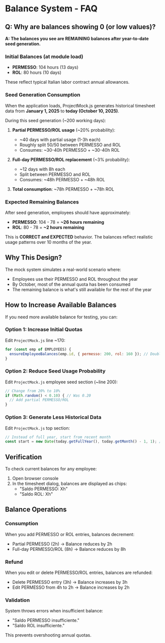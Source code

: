 # Balance System - FAQ

## Q: Why are balances showing 0 (or low values)?

**A: The balances you see are REMAINING balances after year-to-date seed generation.**

### Initial Balances (at module load)
- **PERMESSO**: 104 hours (13 days)
- **ROL**: 80 hours (10 days)

These reflect typical Italian labor contract annual allowances.

### Seed Generation Consumption

When the application loads, ProjectMock.js generates historical timesheet data from **January 1, 2025** to **today (October 10, 2025)**.

During this seed generation (~200 working days):

1. **Partial PERMESSO/ROL usage** (~20% probability):
   - ~40 days with partial usage (1-3h each)
   - Roughly split 50/50 between PERMESSO and ROL
   - Consumes: ~30-40h PERMESSO + ~30-40h ROL

2. **Full-day PERMESSO/ROL replacement** (~3% probability):
   - ~12 days with 8h each
   - Split between PERMESSO and ROL
   - Consumes: ~48h PERMESSO + ~48h ROL

3. **Total consumption**: ~78h PERMESSO + ~78h ROL

### Expected Remaining Balances

After seed generation, employees should have approximately:
- **PERMESSO**: 104 - 78 = **~26 hours remaining**
- **ROL**: 80 - 78 = **~2 hours remaining**

This is **CORRECT and EXPECTED** behavior. The balances reflect realistic usage patterns over 10 months of the year.

## Why This Design?

The mock system simulates a real-world scenario where:
- Employees use their PERMESSO and ROL throughout the year
- By October, most of the annual quota has been consumed
- The remaining balance is what's still available for the rest of the year

## How to Increase Available Balances

If you need more available balance for testing, you can:

### Option 1: Increase Initial Quotas
Edit `ProjectMock.js` line ~170:
```javascript
for (const emp of EMPLOYEES) {
  ensureEmployeeBalances(emp.id, { permesso: 200, rol: 160 }); // Double the quotas
}
```

### Option 2: Reduce Seed Usage Probability
Edit `ProjectMock.js` employee seed section (~line 200):
```javascript
// Change from 20% to 10%
if (Math.random() < 0.10) { // Was 0.20
  // Add partial PERMESSO/ROL
}
```

### Option 3: Generate Less Historical Data
Edit `ProjectMock.js` top section:
```javascript
// Instead of full year, start from recent month
const start = new Date(today.getFullYear(), today.getMonth() - 1, 1); // Only last month
```

## Verification

To check current balances for any employee:
1. Open browser console
2. In the timesheet dialog, balances are displayed as chips:
   - "Saldo PERMESSO: Xh"
   - "Saldo ROL: Xh"

## Balance Operations

### Consumption
When you add PERMESSO or ROL entries, balances decrement:
- Partial PERMESSO (2h) → Balance reduces by 2h
- Full-day PERMESSO/ROL (8h) → Balance reduces by 8h

### Refund
When you edit or delete PERMESSO/ROL entries, balances are refunded:
- Delete PERMESSO entry (3h) → Balance increases by 3h
- Edit PERMESSO from 4h to 2h → Balance increases by 2h

### Validation
System throws errors when insufficient balance:
- "Saldo PERMESSO insufficiente."
- "Saldo ROL insufficiente."

This prevents overshooting annual quotas.
